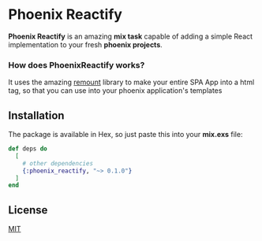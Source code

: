 # Phoenix Reactify

**Phoenix Reactify** is an amazing **mix task** capable of adding a  simple React implementation to your fresh **phoenix projects**.

### How does PhoenixReactify works?

It uses the amazing [remount](https://github.com/rstacruz/remount) library to make your entire SPA App into a html tag, so that you can use into your phoenix application's templates

## Installation

The package is available in Hex, so just paste this into your **mix.exs** file:

```elixir
def deps do
  [
    # other dependencies
    {:phoenix_reactify, "~> 0.1.0"}
  ]
end
```

## License
[MIT](https://choosealicense.com/licenses/mit/)
